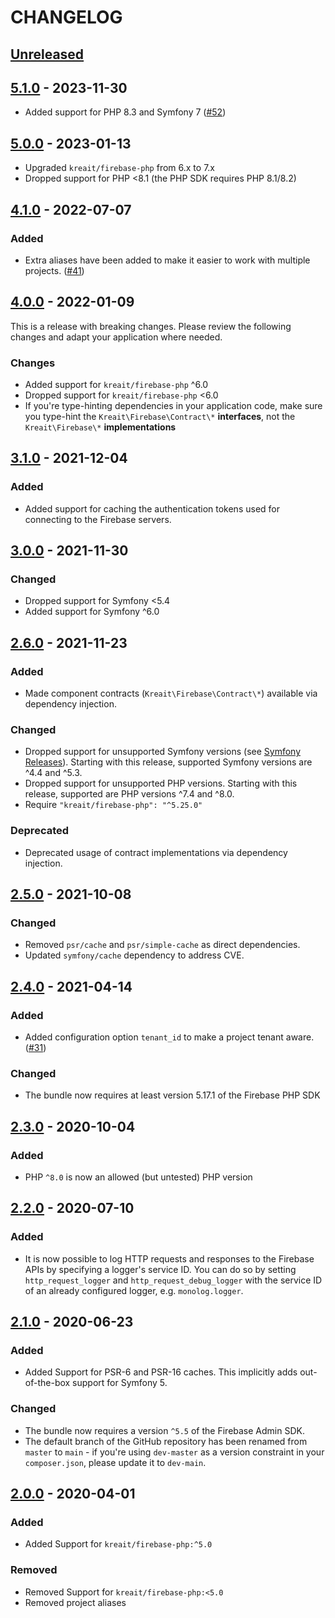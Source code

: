 # CHANGELOG

## [Unreleased]

## [5.1.0] - 2023-11-30

* Added support for PHP 8.3 and Symfony 7
  ([#52](https://github.com/kreait/firebase-bundle/pull/52))

## [5.0.0] - 2023-01-13

* Upgraded `kreait/firebase-php` from 6.x to 7.x
* Dropped support for PHP <8.1 (the PHP SDK requires PHP 8.1/8.2)

## [4.1.0] - 2022-07-07

### Added

* Extra aliases have been added to make it easier to work with multiple projects.
  ([#41](https://github.com/kreait/firebase-bundle/pull/41))

## [4.0.0] - 2022-01-09

This is a release with breaking changes. Please review the following changes and adapt your application where needed.

### Changes
* Added support for `kreait/firebase-php` ^6.0
* Dropped support for `kreait/firebase-php` <6.0
* If you're type-hinting dependencies in your application code, make sure you type-hint the
  `Kreait\Firebase\Contract\*` **interfaces**, not the `Kreait\Firebase\*` **implementations**

## [3.1.0] - 2021-12-04
### Added
* Added support for caching the authentication tokens used for connecting to the Firebase servers.

## [3.0.0] - 2021-11-30
### Changed
* Dropped support for Symfony <5.4
* Added support for Symfony ^6.0

## [2.6.0] - 2021-11-23
### Added
* Made component contracts (`Kreait\Firebase\Contract\*`) available via dependency injection.

### Changed
* Dropped support for unsupported Symfony versions (see [Symfony Releases](https://symfony.com/releases)). Starting with
  this release, supported Symfony versions are ^4.4 and ^5.3.
* Dropped support for unsupported PHP versions. Starting with this release, supported are PHP versions ^7.4 and ^8.0.
* Require `"kreait/firebase-php": "^5.25.0"`

### Deprecated
* Deprecated usage of contract implementations via dependency injection.

## [2.5.0] - 2021-10-08
### Changed
* Removed `psr/cache` and `psr/simple-cache` as direct dependencies.
* Updated `symfony/cache` dependency to address CVE.

## [2.4.0] - 2021-04-14
### Added
* Added configuration option `tenant_id` to make a project tenant aware.
  ([#31](https://github.com/kreait/firebase-bundle/pull/31))

### Changed
* The bundle now requires at least version 5.17.1 of the Firebase PHP SDK

## [2.3.0] - 2020-10-04
### Added
* PHP `^8.0` is now an allowed (but untested) PHP version

## [2.2.0] - 2020-07-10
### Added
* It is now possible to log HTTP requests and responses to the Firebase APIs 
  by specifying a logger's service ID. You can do so by setting 
  `http_request_logger` and `http_request_debug_logger` with the service ID 
  of an already configured logger, e.g. `monolog.logger`.

## [2.1.0] - 2020-06-23
### Added
* Added Support for PSR-6 and PSR-16 caches. This implicitly adds
  out-of-the-box support for Symfony 5.
### Changed
* The bundle now requires a version `^5.5` of the Firebase Admin SDK.
* The default branch of the GitHub repository has been renamed from `master`
  to `main` - if you're using `dev-master` as a version constraint in your 
  `composer.json`, please update it to `dev-main`.

## [2.0.0] - 2020-04-01
### Added
* Added Support for `kreait/firebase-php:^5.0`
### Removed
* Removed Support for `kreait/firebase-php:<5.0`
* Removed project aliases

[Unreleased]: https://github.com/kreait/firebase-bundle/compare/5.1.0...HEAD
[5.1.0]: https://github.com/kreait/firebase-bundle/compare/5.0.0...5.1.0
[5.0.0]: https://github.com/kreait/firebase-bundle/compare/4.1.0...5.0.0
[4.1.0]: https://github.com/kreait/firebase-bundle/compare/4.0.0...4.1.0
[4.0.0]: https://github.com/kreait/firebase-bundle/compare/3.1.0...4.0.0
[3.1.0]: https://github.com/kreait/firebase-bundle/compare/3.0.0...3.1.0
[3.0.0]: https://github.com/kreait/firebase-bundle/compare/2.6.0...3.0.0
[2.6.0]: https://github.com/kreait/firebase-bundle/compare/2.5.0...2.6.0
[2.5.0]: https://github.com/kreait/firebase-bundle/compare/2.4.0...2.5.0
[2.4.0]: https://github.com/kreait/firebase-bundle/compare/2.3.0...2.4.0
[2.3.0]: https://github.com/kreait/firebase-bundle/compare/2.2.0...2.3.0
[2.2.0]: https://github.com/kreait/firebase-bundle/compare/2.1.0...2.2.0
[2.1.0]: https://github.com/kreait/firebase-bundle/compare/2.0.0...2.1.0
[2.0.0]: https://github.com/kreait/firebase-bundle/releases/tag/2.0.0
